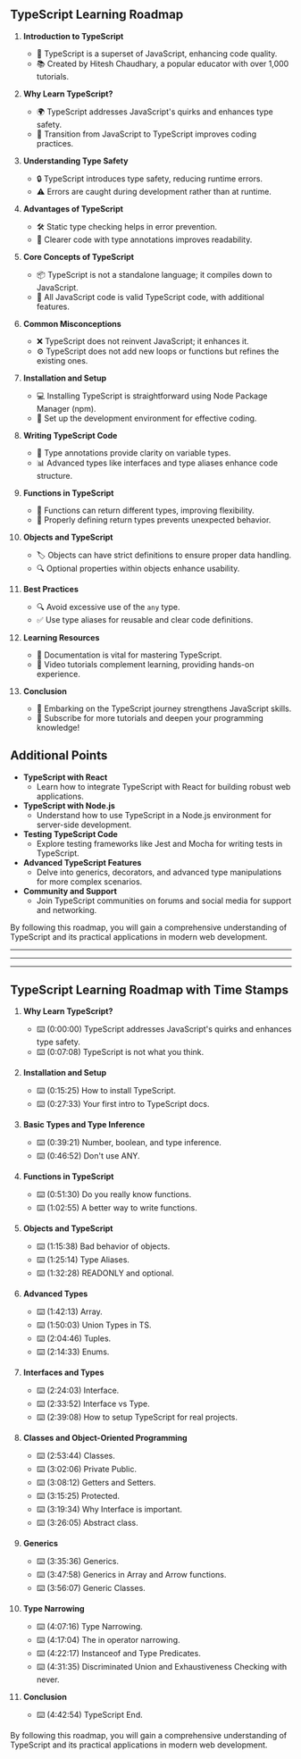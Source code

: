 ## TypeScript Learning Roadmap

1. **Introduction to TypeScript**
    - 🚀 TypeScript is a superset of JavaScript, enhancing code quality.
    - 📚 Created by Hitesh Chaudhary, a popular educator with over 1,000 tutorials.

2. **Why Learn TypeScript?**
    - 🌍 TypeScript addresses JavaScript's quirks and enhances type safety.
    - 🔄 Transition from JavaScript to TypeScript improves coding practices.

3. **Understanding Type Safety**
    - 🔒 TypeScript introduces type safety, reducing runtime errors.
    - ⚠️ Errors are caught during development rather than at runtime.

4. **Advantages of TypeScript**
    - 🛠️ Static type checking helps in error prevention.
    - 📝 Clearer code with type annotations improves readability.

5. **Core Concepts of TypeScript**
    - 📦 TypeScript is not a standalone language; it compiles down to JavaScript.
    - 🔄 All JavaScript code is valid TypeScript code, with additional features.

6. **Common Misconceptions**
    - ❌ TypeScript does not reinvent JavaScript; it enhances it.
    - ⚙️ TypeScript does not add new loops or functions but refines the existing ones.

7. **Installation and Setup**
    - 💻 Installing TypeScript is straightforward using Node Package Manager (npm).
    - 🔧 Set up the development environment for effective coding.

8. **Writing TypeScript Code**
    - 🎯 Type annotations provide clarity on variable types.
    - 📊 Advanced types like interfaces and type aliases enhance code structure.

9. **Functions in TypeScript**
    - 🧩 Functions can return different types, improving flexibility.
    - 📜 Properly defining return types prevents unexpected behavior.

10. **Objects and TypeScript**
     - 🏷️ Objects can have strict definitions to ensure proper data handling.
     - 🔍 Optional properties within objects enhance usability.

11. **Best Practices**
     - 🔍 Avoid excessive use of the `any` type.
     - ✅ Use type aliases for reusable and clear code definitions.

12. **Learning Resources**
     - 📖 Documentation is vital for mastering TypeScript.
     - 🎥 Video tutorials complement learning, providing hands-on experience.

13. **Conclusion**
     - 🌟 Embarking on the TypeScript journey strengthens JavaScript skills.
     - 🎉 Subscribe for more tutorials and deepen your programming knowledge!

## Additional Points
- **TypeScript with React**
  - Learn how to integrate TypeScript with React for building robust web applications.
- **TypeScript with Node.js**
  - Understand how to use TypeScript in a Node.js environment for server-side development.
- **Testing TypeScript Code**
  - Explore testing frameworks like Jest and Mocha for writing tests in TypeScript.
- **Advanced TypeScript Features**
  - Delve into generics, decorators, and advanced type manipulations for more complex scenarios.
- **Community and Support**
  - Join TypeScript communities on forums and social media for support and networking.

By following this roadmap, you will gain a comprehensive understanding of TypeScript and its practical applications in modern web development.



--- 
---
---

## TypeScript Learning Roadmap with Time Stamps

1. **Why Learn TypeScript?**
    - ⌨️ (0:00:00) TypeScript addresses JavaScript's quirks and enhances type safety.
    - ⌨️ (0:07:08) TypeScript is not what you think.

2. **Installation and Setup**
    - ⌨️ (0:15:25) How to install TypeScript.
    - ⌨️ (0:27:33) Your first intro to TypeScript docs.

3. **Basic Types and Type Inference**
    - ⌨️ (0:39:21) Number, boolean, and type inference.
    - ⌨️ (0:46:52) Don't use ANY.

4. **Functions in TypeScript**
    - ⌨️ (0:51:30) Do you really know functions.
    - ⌨️ (1:02:55) A better way to write functions.

5. **Objects and TypeScript**
    - ⌨️ (1:15:38) Bad behavior of objects.
    - ⌨️ (1:25:14) Type Aliases.
    - ⌨️ (1:32:28) READONLY and optional.

6. **Advanced Types**
    - ⌨️ (1:42:13) Array.
    - ⌨️ (1:50:03) Union Types in TS.
    - ⌨️ (2:04:46) Tuples.
    - ⌨️ (2:14:33) Enums.

7. **Interfaces and Types**
    - ⌨️ (2:24:03) Interface.
    - ⌨️ (2:33:52) Interface vs Type.
    - ⌨️ (2:39:08) How to setup TypeScript for real projects.

8. **Classes and Object-Oriented Programming**
    - ⌨️ (2:53:44) Classes.
    - ⌨️ (3:02:06) Private Public.
    - ⌨️ (3:08:12) Getters and Setters.
    - ⌨️ (3:15:25) Protected.
    - ⌨️ (3:19:34) Why Interface is important.
    - ⌨️ (3:26:05) Abstract class.

9. **Generics**
    - ⌨️ (3:35:36) Generics.
    - ⌨️ (3:47:58) Generics in Array and Arrow functions.
    - ⌨️ (3:56:07) Generic Classes.

10. **Type Narrowing**
    - ⌨️ (4:07:16) Type Narrowing.
    - ⌨️ (4:17:04) The in operator narrowing.
    - ⌨️ (4:22:17) Instanceof and Type Predicates.
    - ⌨️ (4:31:35) Discriminated Union and Exhaustiveness Checking with never.

11. **Conclusion**
    - ⌨️ (4:42:54) TypeScript End.

By following this roadmap, you will gain a comprehensive understanding of TypeScript and its practical applications in modern web development.

<!-- Total length is 4:46:00 -->